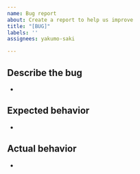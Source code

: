 ```yaml
---
name: Bug report
about: Create a report to help us improve
title: "[BUG]"
labels: ''
assignees: yakumo-saki

---
```


## Describe the bug

* 

## Expected behavior

*

## Actual behavior

*

